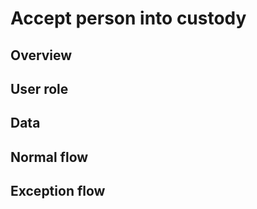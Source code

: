 # Accept person into custody

## Overview


## User role


## Data


## Normal flow


## Exception flow

